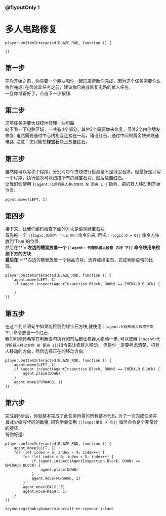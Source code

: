 ### @flyoutOnly 1


# 多人电路修复

```template
player.onItemInteracted(BLAZE_ROD, function () {

})
```

## 第一步

在你开始之前，你需要一个朋友和你一起玩来帮助你完成，因为这个任务需要你么协作完成!
在尝试此任务之前，建议你已完成修复电路的单人任务.   
一旦你准备好了，点击下一步按钮.   

## 第二步

这项任务需要大规模地修理一些电路.   
向下看一下电路区域，一共有4个部分，其中2个需要你来修复，另外2个由你朋友修复.
电路需要通过中心线相互连接在一起，铺设红石，通过中间的黄金块来联通电路. 
注意：您只能在**绿宝石**块上放置红石。 


## 第三步

虽然你可以写次个程序，分别对每个方块进行检测是不是绿宝石块，但最好是只写一个程序，执行依次可以扫描所有的绿宝石块，然后放置红石。  
让我们线使用 ``||agent:代理机器人移动方向 左 距离 1||`` 指令，把机器人移动到开始位置.

```blocks
agent.move(LEFT, 1)
```

## 第四步

接下来，让我们编码检查下面的方块是否是绿宝石块.  
首先拖一个 ``||logic:如果为 True 则||``命令出来, 再把 ``||logic:0 = 0||`` 命令方块放到'True'的位置.   
然后在**‘=’**左边的槽里放置一个 ``||agent: 代理机器人检查 方块 下||`` 命令块用来检测下方的方块.  
最后在**‘=’**右边的槽里放置一个物品方块，选择成绿宝石，完成判断语句的比较。

```blocks
player.onItemInteracted(BLAZE_ROD, function () {
    agent.move(LEFT, 1)
    if (agent.inspect(AgentInspection.Block, DOWN) == EMERALD_BLOCK) {

    }
})
```

## 第五步

在这个判断语句中如果能检测到绿宝石方块,就使用 ``||agent:代理机器人放置方向 下||``命令放置一个红石.   
我们可能还希望在判断语句执行的前后都让机器人移动一步, 可以使用 ``||agent:代理机器人移动方向 前 距离 1||``指令来让机器人移动，
但是你一定要考虑清楚，机器人移动的方向，然后选择正在的移动方向.

```blocks
player.onItemInteracted(BLAZE_ROD, function () {
    agent.move(LEFT, 1)
    if (agent.inspect(AgentInspection.Block, DOWN) == EMERALD_BLOCK) {
        agent.place(DOWN)
    }
    agent.move(FORWARD, 1)
})
```

## 第六步

完成前5步后，你就基本完成了此任务所需的所有基本代码. 为了一次完成任务并且减少编写代码的数量, 
研究学会使用 ``||loops:重复 X 次||`` 循环命令是个非常好的捷径.   
祝你好运!


```ghost
player.onItemInteracted(BLAZE_ROD, function () {
    agent.move(LEFT, 1)
    for (let index = 0; index < 4; index++) {
        for (let index = 0; index < 5; index++) {
            if (agent.inspect(AgentInspection.Block, DOWN) == EMERALD_BLOCK) {
                agent.place(DOWN)
            }
            agent.move(FORWARD, 1)
        }
        agent.move(BACK, 5)
        agent.move(RIGHT, 1)
    }
})
```



```package
seymour=github:gbaman/minecraft-ee-seymour-island
```
